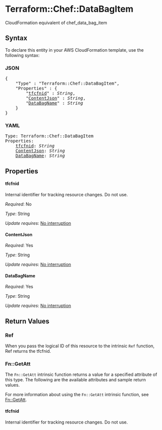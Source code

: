 # Terraform::Chef::DataBagItem

CloudFormation equivalent of chef_data_bag_item

## Syntax

To declare this entity in your AWS CloudFormation template, use the following syntax:

### JSON

<pre>
{
    "Type" : "Terraform::Chef::DataBagItem",
    "Properties" : {
        "<a href="#tfcfnid" title="tfcfnid">tfcfnid</a>" : <i>String</i>,
        "<a href="#contentjson" title="ContentJson">ContentJson</a>" : <i>String</i>,
        "<a href="#databagname" title="DataBagName">DataBagName</a>" : <i>String</i>
    }
}
</pre>

### YAML

<pre>
Type: Terraform::Chef::DataBagItem
Properties:
    <a href="#tfcfnid" title="tfcfnid">tfcfnid</a>: <i>String</i>
    <a href="#contentjson" title="ContentJson">ContentJson</a>: <i>String</i>
    <a href="#databagname" title="DataBagName">DataBagName</a>: <i>String</i>
</pre>

## Properties

#### tfcfnid

Internal identifier for tracking resource changes. Do not use.

_Required_: No

_Type_: String

_Update requires_: [No interruption](https://docs.aws.amazon.com/AWSCloudFormation/latest/UserGuide/using-cfn-updating-stacks-update-behaviors.html#update-no-interrupt)

#### ContentJson

_Required_: Yes

_Type_: String

_Update requires_: [No interruption](https://docs.aws.amazon.com/AWSCloudFormation/latest/UserGuide/using-cfn-updating-stacks-update-behaviors.html#update-no-interrupt)

#### DataBagName

_Required_: Yes

_Type_: String

_Update requires_: [No interruption](https://docs.aws.amazon.com/AWSCloudFormation/latest/UserGuide/using-cfn-updating-stacks-update-behaviors.html#update-no-interrupt)

## Return Values

### Ref

When you pass the logical ID of this resource to the intrinsic `Ref` function, Ref returns the tfcfnid.

### Fn::GetAtt

The `Fn::GetAtt` intrinsic function returns a value for a specified attribute of this type. The following are the available attributes and sample return values.

For more information about using the `Fn::GetAtt` intrinsic function, see [Fn::GetAtt](https://docs.aws.amazon.com/AWSCloudFormation/latest/UserGuide/intrinsic-function-reference-getatt.html).

#### tfcfnid

Internal identifier for tracking resource changes. Do not use.

